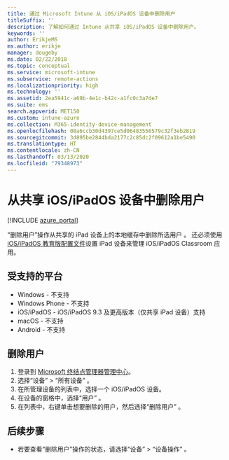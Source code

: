 ```yaml
---
title: 通过 Microsoft Intune 从 iOS/iPadOS 设备中删除用户
titleSuffix: ''
description: 了解如何通过 Intune 从共享 iOS/iPadOS 设备中删除用户。
keywords: ''
author: ErikjeMS
ms.author: erikje
manager: dougeby
ms.date: 02/22/2018
ms.topic: conceptual
ms.service: microsoft-intune
ms.subservice: remote-actions
ms.localizationpriority: high
ms.technology: ''
ms.assetid: 2ea5941c-a69b-4e1c-b42c-a1fc0c3a7de7
ms.suite: ems
search.appverid: MET150
ms.custom: intune-azure
ms.collection: M365-identity-device-management
ms.openlocfilehash: 08a6ccb30d4397ce5d06483556579c32f3eb2819
ms.sourcegitcommit: 3d895be2844bda2177c2c85dc2f09612a1be5490
ms.translationtype: HT
ms.contentlocale: zh-CN
ms.lasthandoff: 03/13/2020
ms.locfileid: "79348973"
---
```

# <a name="remove-a-user-from-a-shared-iosipados-device"></a>从共享 iOS/iPadOS 设备中删除用户


[!INCLUDE [azure_portal](../includes/azure_portal.md)]

“删除用户”操作从共享的 iPad 设备上的本地缓存中删除所选用户  。 还必须使用 [iOS/iPadOS 教育版配置文件](../fundamentals/education-settings-configure-ios.md)设置 iPad 设备来管理 iOS/iPadOS Classroom 应用。 

## <a name="supported-platforms"></a>受支持的平台

- Windows - 不支持
- Windows Phone - 不支持
- iOS/iPadOS - iOS/iPadOS 9.3 及更高版本（仅共享 iPad 设备）支持
- macOS - 不支持
- Android - 不支持

## <a name="remove-a-user"></a>删除用户

1. 登录到 [Microsoft 终结点管理器管理中心](https://go.microsoft.com/fwlink/?linkid=2109431)。
2. 选择“设备” > “所有设备”   。
3. 在所管理设备的列表中，选择一个 iOS/iPadOS 设备。
4. 在设备的窗格中，选择“用户”  。
5. 在列表中，右键单击想要删除的用户，然后选择“删除用户”  。

## <a name="next-steps"></a>后续步骤

- 若要查看“删除用户”操作的状态，请选择“设备” > “设备操作”    。
